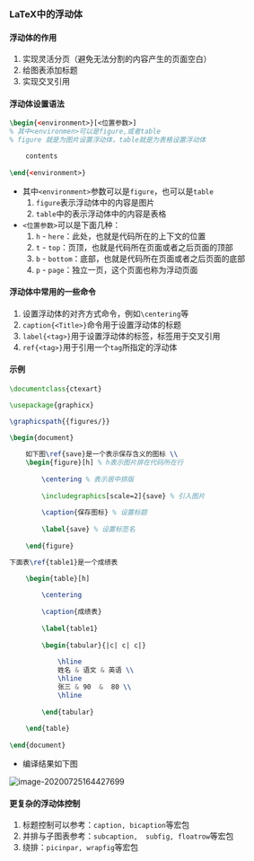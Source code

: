 ### LaTeX中的浮动体



#### 浮动体的作用

1. 实现灵活分页（避免无法分割的内容产生的页面空白）
2. 给图表添加标题
3. 实现交叉引用



#### 浮动体设置语法

```latex
\begin{<environment>}[<位置参数>] 
% 其中<environmen>可以是figure,或者table
% figure 就是为图片设置浮动体，table就是为表格设置浮动体

	contents
	
\end{<environment>}
```

- 其中`<environment>`参数可以是`figure`，也可以是`table`
  1. `figure`表示浮动体中的内容是图片
  2. `table`中的表示浮动体中的内容是表格
- `<位置参数>`可以是下面几种：
  1. `h` - `here`：此处，也就是代码所在的上下文的位置
  2. `t` - `top`：页顶，也就是代码所在页面或者之后页面的顶部
  3. `b` - `bottom`：底部，也就是代码所在页面或者之后页面的底部
  4. `p` - `page`：独立一页，这个页面也称为浮动页面



#### 浮动体中常用的一些命令

1. 设置浮动体的对齐方式命令，例如`\centering`等
2. `caption{<Title>}`命令用于设置浮动体的标题
3. `label{<tag>}`用于设置浮动体的标签，标签用于交叉引用
4. `ref{<tag>}`用于引用一个`tag`所指定的浮动体



#### 示例

```latex
\documentclass{ctexart}

\usepackage{graphicx}

\graphicspath{{figures/}}

\begin{document}
	
	如下图\ref{save}是一个表示保存含义的图标 \\
	\begin{figure}[h] % h表示图片排在代码所在行
		
		\centering % 表示居中排版
		
		\includegraphics[scale=2]{save} % 引入图片
		
		\caption{保存图标} % 设置标题
		
		\label{save} % 设置标签名
		
	\end{figure}

下面表\ref{table1}是一个成绩表

	\begin{table}[h]
		
		\centering
		
		\caption{成绩表}
		
		\label{table1}
		
		\begin{tabular}{|c| c| c|}
			
			\hline			
			姓名 & 语文 & 英语 \\			
			\hline			
			张三 & 90	 &  80 \\			
			\hline
			
		\end{tabular}
		
	\end{table}
	
\end{document}
```

- 编译结果如下图

![image-20200725164427699](https://cdn.jsdelivr.net/gh/Square-John/Image/img/image-20200725164427699.png)





#### 更复杂的浮动体控制

1. 标题控制可以参考：`caption, bicaption`等宏包
2. 并排与子图表参考：`subcaption,  subfig, floatrow`等宏包
3. 绕排：`picinpar, wrapfig`等宏包